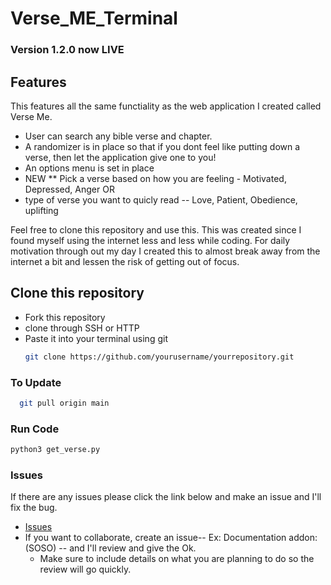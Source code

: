 # Verse_ME_Terminal

### Version 1.2.0 now LIVE

## Features

This features all the same functiality as the web application I created called Verse Me.
- User can search any bible verse and chapter.
- A randomizer is in place so that if you dont feel like putting down a verse, then let the application give one to you!
- An options menu is set in place
- NEW ** Pick a verse based on how you are feeling - Motivated, Depressed, Anger
  OR
- type of verse you want to quicly read -- Love, Patient, Obedience, uplifting 

Feel free to clone this repository and use this.
This was created since I found myself using the internet less and less while coding. For daily motivation through out my day I created this to almost break away from the internet a bit and lessen the risk of getting out of focus. 


## Clone this repository
- Fork this repository
- clone through SSH or HTTP
- Paste it into your terminal using git
  ```bash
  git clone https://github.com/yourusername/yourrepository.git
### To Update
```bash
  git pull origin main
```
### Run Code
```bash
python3 get_verse.py
```

### Issues
  If there are any issues please click the link below and make an issue and I'll fix the bug.
- [Issues](https://github.com/thiagobgarc/Verse_ME_Terminal/issues)
- If you want to collaborate, create an issue-- Ex: Documentation addon: (SOSO) -- and I'll review and give the Ok.
  - Make sure to include details on what you are planning to do so the review will go quickly.
